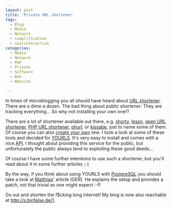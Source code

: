 ```yaml
---
layout: post
title: 'Private URL shortener'
tags:
  - Blog
  - Media
  - Network
  - simplification
  - userinteraction
categories:
  - Media
  - Network
  - PHP
  - Private
  - Software
  - Web
  - Website

---
```


In times of microblogging you all should have heard about <a href="http://en.wikipedia.org/wiki/URL_shortening">URL shortener</a>. There are a dime a dozen. The bad thing about public shortener: They are tracking everything... So why not installing your own one!?



There are a lot of shortener available out there, e.g. <a href="http://get-shorty.com/">shorty</a>, <a href="http://www.shauninman.com/archive/2009/08/17/less_n">lessn</a>, <a href="http://rod.gs/about/source">open URL shortener</a>, <a href="http://briancray.com/2009/08/26/free-php-url-shortener-script/">PHP URL shortener</a>, <a href="http://code.google.com/p/phurl/">phurl</a>, or <a href="http://code.google.com/p/kissabe/">kissabe</a>, just to name some of them. Of course you can also <a href="http://www.sean-o.com/blog/index.php/2009/08/11/tutorial-how-to-create-your-own-url-shortener/">create your own</a> one.
I took a look at some of these tools and decided for <a href="http://yourls.org/">YOURLS</a>. It's very easy to install and comes with a nice <abbr title="application programming interface">API</abbr>. I thought about providing this service for the public, but unfortunately the public always tend to exploiting these good deeds...

Of course I have some further intentions to use such a shortener, but you'll read about it in some further articles ;-)

By the way, if you think about using YOURLS with <a href="http://www.postgresql.org/">PostgreSQL</a> you should take a look at <a href="https://blog.3dfxatwork.de/2011/06/yourls-mit-postgresql/">Matthias</a>' article (GER). He explains the setup and provides a patch, not that trivial as one might expect :-P

Go out and shorten the f$cking long internet!
My blog is now also reachable at <a href="http://s.binfalse.de/1">http://s.binfalse.de/1</a>.
